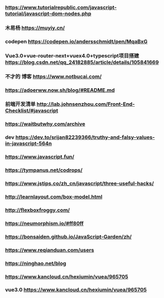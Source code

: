 ### https://www.tutorialrepublic.com/javascript-tutorial/javascript-dom-nodes.php

### 木易杨 https://muyiy.cn/

### codepen https://codepen.io/andersschmidt/pen/MqaBxG
###  Vue3.0+vue-router-next+vuex4.0+typescript项目搭建  https://blog.csdn.net/qq_24182885/article/details/105841669
### 不才的 博客 https://www.notbucai.com/

### https://adoerww.now.sh/blog/#README.md
### 前端开发清单 http://lab.johnsenzhou.com/Front-End-Checklist/#javascript

### https://waitbutwhy.com/archive
### dev https://dev.to/srijan82239366/truthy-and-falsy-values-in-javascript-564n

### https://www.javascript.fun/
### https://tympanus.net/codrops/

### https://www.jstips.co/zh_cn/javascript/three-useful-hacks/

### http://learnlayout.com/box-model.html
### http://flexboxfroggy.com/
### https://neumorphism.io/#ff80ff
### https://bonsaiden.github.io/JavaScript-Garden/zh/
### https://www.reqianduan.com/users
### https://ninghao.net/blog
### https://www.kancloud.cn/hexiumin/vuea/965705

### vue3.0 https://www.kancloud.cn/hexiumin/vuea/965705
